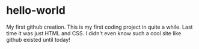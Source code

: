 # hello-world
My first github creation.
This is my first coding project in quite a while. Last time it was just HTML and CSS. I didn't even know such a cool site like github existed until today!
